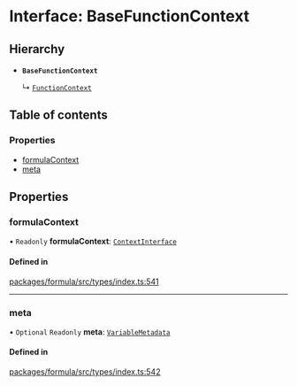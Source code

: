 # Interface: BaseFunctionContext

## Hierarchy

- **`BaseFunctionContext`**

  ↳ [`FunctionContext`](FunctionContext.md)

## Table of contents

### Properties

- [formulaContext](BaseFunctionContext.md#formulacontext)
- [meta](BaseFunctionContext.md#meta)

## Properties

### <a id="formulacontext" name="formulacontext"></a> formulaContext

• `Readonly` **formulaContext**: [`ContextInterface`](ContextInterface.md)

#### Defined in

[packages/formula/src/types/index.ts:541](https://github.com/mashcard/mashcard/blob/main/packages/formula/src/types/index.ts#L541)

---

### <a id="meta" name="meta"></a> meta

• `Optional` `Readonly` **meta**: [`VariableMetadata`](VariableMetadata.md)

#### Defined in

[packages/formula/src/types/index.ts:542](https://github.com/mashcard/mashcard/blob/main/packages/formula/src/types/index.ts#L542)
